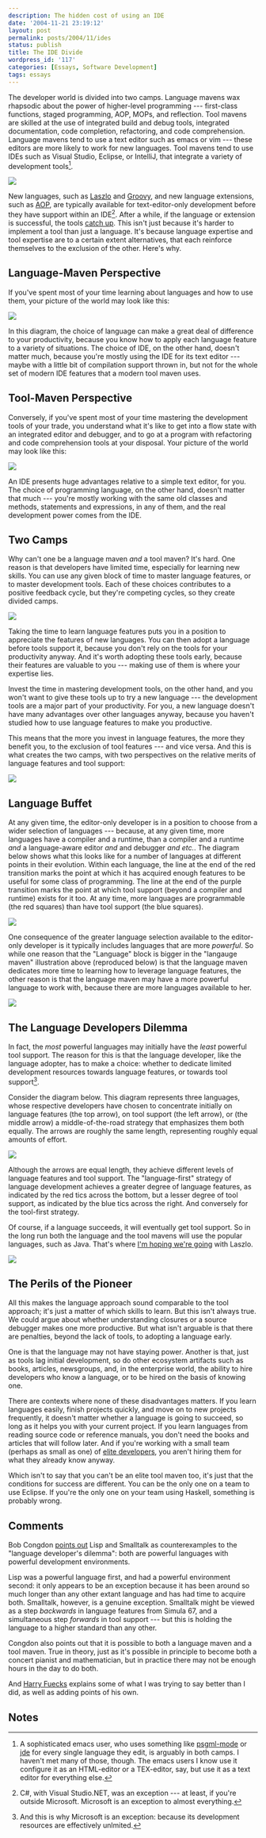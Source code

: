```yaml
---
description: The hidden cost of using an IDE
date: '2004-11-21 23:19:12'
layout: post
permalink: posts/2004/11/ides
status: publish
title: The IDE Divide
wordpress_id: '117'
categories: [Essays, Software Development]
tags: essays
---
```


The developer world is divided into two camps.  Language mavens wax rhapsodic about the power of higher-level programming --- first-class functions, staged programming, AOP, MOPs, and reflection.  Tool mavens are skilled at the use of integrated build and debug tools, integrated documentation, code completion, refactoring, and code comprehension.  Language mavens tend to use a text editor such as emacs or vim --- these editors are more likely to work for new languages.  Tool mavens tend to use IDEs such as Visual Studio, Eclipse, or IntelliJ, that integrate a variety of development tools[^1].

![](/images/2004/ide/language-evolution.png)

New languages, such as [Laszlo](http://openlaszlo.org) and [Groovy](http://groovy.codehaus.org/), and new language extensions, such as [AOP](http://aosd.net/), are typically available for text-editor-only development before they have support within an IDE[^2].  After a while, if the language or extension is successful, the tools [catch up](/archives/2004/11/ide4laszlo).  This isn't just because it's harder to implement a tool than just a language.  It's because language expertise and tool expertise are to a certain extent alternatives, that each reinforce themselves to the exclusion of the other.  Here's why.

## Language-Maven Perspective

If you've spent most of your time learning about languages and how to use them, your picture of the world may look like this:

![](/images/2004/ide/language-stack.png)

In this diagram, the choice of language can make a great deal of difference to your productivity, because you know how to apply each language feature to a variety of situations.  The choice of IDE, on the other hand, doesn't matter much, because you're mostly using the IDE for its text editor --- maybe with a little bit of compilation support thrown in, but not for the whole set of modern IDE features that a modern tool maven uses.

## Tool-Maven Perspective

Conversely, if you've spent most of your time mastering the development tools of your trade, you understand what it's like to get into a flow state with an integrated editor and debugger, and to go at a program with refactoring and code comprehension tools at your disposal.  Your picture of the world may look like this:

![](/images/2004/ide/ide-stack.png)

An IDE presents huge advantages relative to a simple text editor, for you.  The choice of programming language, on the other hand, doesn't matter that much --- you're mostly working with the same old classes and methods, statements and expressions, in any of them, and the real development power comes from the IDE.

## Two Camps

Why can't one be a language maven _and_ a tool maven?  It's hard.  One reason is that developers have limited time, especially for learning new skills.  You can use any given block of time to master language features, or to master development tools.  Each of these choices contributes to a positive feedback cycle, but they're competing cycles, so they create divided camps.

![](/images/2004/ide/mavens.png)

Taking the time to learn language features puts you in a position to appreciate the features of new languages.  You can then adopt a language before tools support it, because you don't rely on the tools for your productivity anyway.  And it's worth adopting these tools early, because their features are valuable to you --- making use of them is where your expertise lies.

Invest the time in mastering development tools, on the other hand, and you won't want to give these tools up to try a new language --- the development tools are a major part of your productivity.  For you, a new language doesn't have many advantages over other languages anyway, because you haven't studied how to use language features to make you productive.

This means that the more you invest in language features, the more they benefit you, to the exclusion of tool features --- and vice versa.  And this is what creates the two camps, with two perspectives on the relative merits of language features and tool support:

![](/images/2004/ide/two-perspectives.png)

## Language Buffet

At any given time, the editor-only developer is in a position to choose from a wider selection of languages --- because, at any given time, more languages have a compiler and a runtime, than a compiler and a runtime _and_ a language-aware editor _and_ and debugger _and etc._.  The diagram below shows what this looks like for a number of languages at different points in their evolution. Within each language, the line at the end of the red transition marks the point at which it has acquired enough features to be useful for some class of programming.  The line at the end of the purple transition marks the point at which tool support (beyond a compiler and runtime) exists for it too.  At any time, more languages are programmable (the red squares) than have tool support (the blue squares).

![](/images/2004/ide/language-adoption-timeslice.png)

One consequence of the greater language selection available to the editor-only developer is it typically includes languages that are more _powerful_.  So while one reason that the "Language" block is bigger in the "langauge maven" illustration above (reproduced below) is that the language maven dedicates more time to learning how to leverage language features, the other reason is that the language maven may have a more powerful language to work with, because there are more languages available to her.

![](/images/2004/ide/language-stack.png)

## The Language Developers Dilemma

In fact, the _most_ powerful languages may initially have the _least_ powerful tool support.  The reason for this is that the language developer, like the language adopter, has to make a choice: whether to dedicate limited development resources towards language features, or towards tool support[^3].

Consider the diagram below.  This diagram represents three languages, whose respective developers have chosen to concentrate initially on language features (the top arrow), on tool support (the left arrow), or (the middle arrow) a middle-of-the-road strategy that emphasizes them both equally.  The arrows are roughly the same length, representing roughly equal amounts of effort.

![](/images/2004/ide/feature-tool-first-choice.png)

Although the arrows are equal length, they achieve different levels of language features and tool support.  The "language-first" strategy of language development achieves a greater degree of language features, as indicated by the red tics across the bottom, but a lesser degree of tool support, as indicated by the blue tics across the right.  And conversely for the tool-first strategy.

Of course, if a language succeeds, it will eventually get tool support.  So in the long run both the language and the tool mavens will use the popular languages, such as Java.  That's where [I'm hoping we're going](http:/archives/2004/11/ide4laszlo) with Laszlo.

![](/images/2004/ide/feature-first-stage-two.png)

## The Perils of the Pioneer

All this makes the language approach sound comparable to the tool approach; it's just a matter of which skills to learn.  But this isn't always true.  We could argue about whether understanding closures or a source debugger makes one more productive.  But what isn't arguable is that there are penalties, beyond the lack of tools, to adopting a language early.

One is that the language may not have staying power.  Another is that, just as tools lag initial development, so do other ecosystem artifacts such as books, articles, newsgroups, and, in the enterprise world, the ability to hire developers who know a language, or to be hired on the basis of knowing one.

There are contexts where none of these disadvantages matters.  If you learn languages easily, finish projects quickly, and move on to new projects frequently, it doesn't matter whether a language is going to succeed, so long as it helps you with your current project.  If you learn languages from reading source code or reference manuals, you don't need the books and articles that will follow later.  And if you're working with a small team (perhaps as small as one) of [elite developers](http://paulgraham.com/avg.html), you aren't hiring them for what they already know anyway.

Which isn't to say that you can't be an elite tool maven too, it's just that the conditions for success are different.  You can be the only one on a team to use Eclipse.  If you're the only one on your team using Haskell, something is probably wrong.

## Comments

Bob Congdon [points out](http://www.bobcongdon.net/blog/2004/11/dividing-developer-world.html) Lisp and Smalltalk as counterexamples to the "language developer's dilemma": both are powerful languages with powerful development environments.

Lisp was a powerful language first, and had a powerful environment second: it only appears to be an exception because it has been around so much longer than any other extant language and has had time to acquire both.  Smalltalk, however, is a genuine exception.  Smalltalk might be viewed as a step _backwards_ in language features from Simula 67, and a simultaneous step _forwards_ in tool support --- but this is holding the language to a higher standard than any other.

Congdon also points out that it is possible to both a language maven and a tool maven.  True in theory, just as it's possible in principle to become both a concert pianist and mathematician, but in practice there may not be enough hours in the day to do both.

And [Harry Fuecks](http://www.sitepoint.com/blog-post-view.php?id=212780) explains some of what I was trying to say better than I did, as well as adding points of his own.

## Notes

[^1]: A sophisticated emacs user, who uses something like [psgml-mode](http://www.lysator.liu.se/projects/about_psgml.html) or [jde](http://jdee.sunsite.dk/) for every single language they edit, is arguably in both camps.  I haven't met many of those, though.  The emacs users I know use it configure it as an HTML-editor or a TEX-editor, say, but use it as a text editor for everything else.

[^2]: C#, with Visual Studio.NET, was an exception --- at least, if you're outside Microsoft.  Microsoft is an exception to almost everything.

[^3]: And this is why Microsoft is an exception: because its development resources are effectively unlmited.
